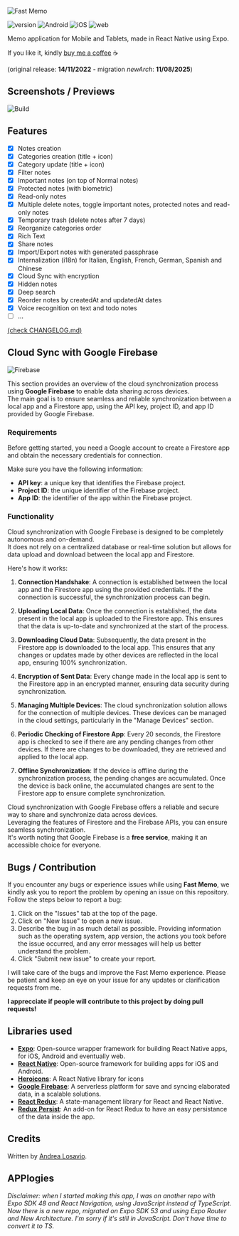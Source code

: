 ![Fast Memo](https://i.imgur.com/dPRR6pJ.png)

![version](https://badgen.net/badge/version/v2.5.2/blue) ![Android](https://badgen.net/badge/android/deployed/green)
![iOS](https://badgen.net/badge/iOS/dismissed/grey) ![web](https://badgen.net/badge/web/coming%20soon/black)

Memo application for Mobile and Tablets, made in React Native using Expo.

If you like it, kindly [buy me a coffee](https://www.buymeacoffee.com/ontech7) ☕

(original release: **14/11/2022** - migration _newArch_: **11/08/2025**)

## Screenshots / Previews

![Build](https://i.imgur.com/YO8xtam.png)

## Features

- [x] Notes creation
- [x] Categories creation (title + icon)
- [x] Category update (title + icon)
- [x] Filter notes
- [x] Important notes (on top of Normal notes)
- [x] Protected notes (with biometric)
- [x] Read-only notes
- [x] Multiple delete notes, toggle important notes, protected notes and read-only notes
- [x] Temporary trash (delete notes after 7 days)
- [x] Reorganize categories order
- [x] Rich Text
- [x] Share notes
- [x] Import/Export notes with generated passphrase
- [x] Internalization (i18n) for Italian, English, French, German, Spanish and Chinese
- [x] Cloud Sync with encryption
- [x] Hidden notes
- [x] Deep search
- [x] Reorder notes by createdAt and updatedAt dates
- [x] Voice recognition on text and todo notes
- [ ] ...

[(check CHANGELOG.md)](/CHANGELOG.md)

## Cloud Sync with Google Firebase

![Firebase](https://i.imgur.com/W9Uyfp7.png)

This section provides an overview of the cloud synchronization process using **Google Firebase** to enable data sharing across
devices.  
The main goal is to ensure seamless and reliable synchronization between a local app and a Firestore app, using the API key,
project ID, and app ID provided by Google Firebase.

### Requirements

Before getting started, you need a Google account to create a Firestore app and obtain the necessary credentials for connection.

Make sure you have the following information:

- **API key**: a unique key that identifies the Firebase project.
- **Project ID**: the unique identifier of the Firebase project.
- **App ID**: the identifier of the app within the Firebase project.

### Functionality

Cloud synchronization with Google Firebase is designed to be completely autonomous and on-demand.  
It does not rely on a centralized database or real-time solution but allows for data upload and download between the local app
and Firestore.

Here's how it works:

1. **Connection Handshake**: A connection is established between the local app and the Firestore app using the provided
   credentials. If the connection is successful, the synchronization process can begin.

2. **Uploading Local Data**: Once the connection is established, the data present in the local app is uploaded to the Firestore
   app. This ensures that the data is up-to-date and synchronized at the start of the process.

3. **Downloading Cloud Data**: Subsequently, the data present in the Firestore app is downloaded to the local app. This ensures
   that any changes or updates made by other devices are reflected in the local app, ensuring 100% synchronization.

4. **Encryption of Sent Data**: Every change made in the local app is sent to the Firestore app in an encrypted manner, ensuring
   data security during synchronization.

5. **Managing Multiple Devices**: The cloud synchronization solution allows for the connection of multiple devices. These
   devices can be managed in the cloud settings, particularly in the "Manage Devices" section.

6. **Periodic Checking of Firestore App**: Every 20 seconds, the Firestore app is checked to see if there are any pending
   changes from other devices. If there are changes to be downloaded, they are retrieved and applied to the local app.

7. **Offline Synchronization**: If the device is offline during the synchronization process, the pending changes are
   accumulated. Once the device is back online, the accumulated changes are sent to the Firestore app to ensure complete
   synchronization.

Cloud synchronization with Google Firebase offers a reliable and secure way to share and synchronize data across devices.  
Leveraging the features of Firestore and the Firebase APIs, you can ensure seamless synchronization.  
It's worth noting that Google Firebase is a **free service**, making it an accessible choice for everyone.

## Bugs / Contribution
If you encounter any bugs or experience issues while using **Fast Memo**, we kindly ask you to report the problem by opening an issue on this repository. Follow the steps below to report a bug:

1) Click on the "Issues" tab at the top of the page.
2) Click on "New Issue" to open a new issue.
3) Describe the bug in as much detail as possible. Providing information such as the operating system, app version, the actions you took before the issue occurred, and any error messages will help us better understand the problem.
4) Click "Submit new issue" to create your report.

I will take care of the bugs and improve the Fast Memo experience. Please be patient and keep an eye on your issue for any updates or clarification requests from me.

**I apprecciate if people will contribute to this project by doing pull requests!**

## Libraries used

- [**Expo**](https://expo.dev/): Open-source wrapper framework for building React Native apps, for iOS, Android and eventually
  web.
- [**React Native**](https://reactnative.dev/): Open-source framework for building apps for iOS and Android.
- [**Heroicons**](https://heroicons.com/): A React Native library for icons
- [**Google Firebase**](https://firebase.google.com/): A serverless platform for save and syncing elaborated data, in a scalable
  solutions.
- [**React Redux**](https://react-redux.js.org/): A state-management library for React and React Native.
- [**Redux Persist**](https://github.com/rt2zz/redux-persist): An add-on for React Redux to have an easy persistance of the data
  inside the app.

## Credits

Written by [Andrea Losavio](https://www.linkedin.com/in/andrea-losavio/).

## APPlogies

*Disclaimer: when I started making this app, I was on another repo with Expo SDK 48 and React Navigation, using JavaScript instead of TypeScript. Now there is a new repo, migrated on Expo SDK 53 and using Expo Router and New Architecture. I'm sorry if it's still in JavaScript. Don't have time to convert it to TS.*
